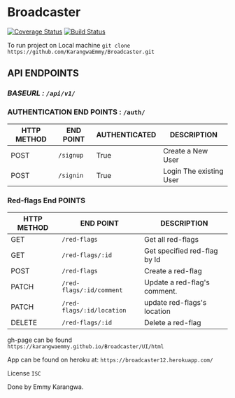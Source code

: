 # Broadcaster
[![Coverage Status](https://coveralls.io/repos/github/KarangwaEmmy/Broadcaster/badge.svg?branch=develop)](https://coveralls.io/github/KarangwaEmmy/Broadcaster?branch=develop)
[![Build Status](https://travis-ci.org/KarangwaEmmy/Broadcaster.svg?branch=develop)](https://travis-ci.org/KarangwaEmmy/Broadcaster)

To run project on Local machine
`git clone https://github.com/KarangwaEmmy/Broadcaster.git`
## API ENDPOINTS

### *BASEURL : `/api/v1/`*

### AUTHENTICATION END POINTS  : `/auth/`

HTTP METHOD | END POINT | AUTHENTICATED | DESCRIPTION
-----------|----------|--------------   |------
POST       | `/signup`|  True           |Create a New User
POST       | `/signin`|  True           |Login The existing User 

### Red-flags End POINTS

HTTP METHOD|    END POINT            | DESCRIPTION
-----------|-------------------------|------
GET        | `/red-flags`            | Get all red-flags
GET        | `/red-flags/:id`        | Get  specified red-flag by Id
POST       | `/red-flags`            | Create a red-flag
PATCH      | `/red-flags/:id/comment`| Update a red-flag's comment.
PATCH      | `/red-flags/:id/location`| update red-flags's location
DELETE     | `/red-flags/:id`        | Delete a red-flag


gh-page can be found 
`https://karangwaemmy.github.io/Broadcaster/UI/html`

App can be found on heroku at:
`https://broadcaster12.herokuapp.com/`

License `ISC`

Done by Emmy Karangwa.